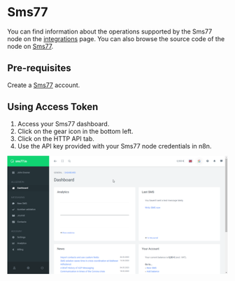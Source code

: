 # Sms77

You can find information about the operations supported by the Sms77 node on the [integrations](https://n8n.io/integrations/n8n-nodes-base.sms77) page. You can also browse the source code of the node on [Sms77](https://github.com/n8n-io/n8n/tree/master/packages/nodes-base/nodes/Sms77).

## Pre-requisites

Create a [Sms77](https://sms77.io/) account.

## Using Access Token

1. Access your Sms77 dashboard.
2. Click on the gear icon in the bottom left.
3. Click on the HTTP API tab.
4. Use the API key provided with your Sms77 node credentials in n8n.

![Getting Sms77 credentials](using-access-token.gif)
